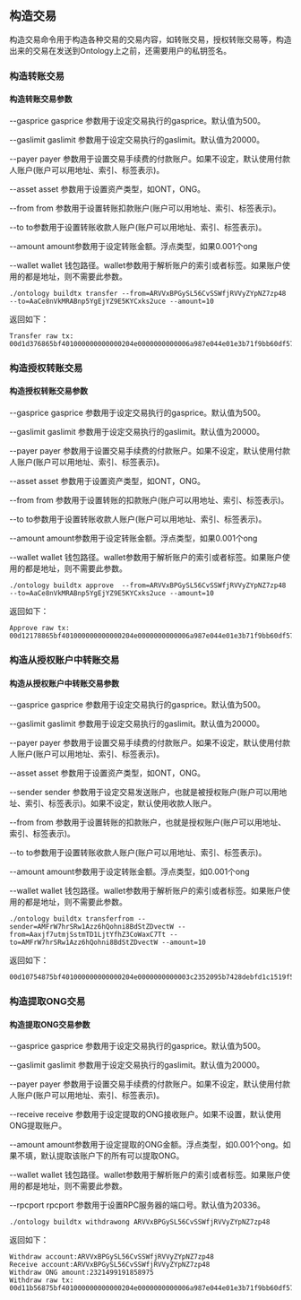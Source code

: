 
## 构造交易

构造交易命令用于构造各种交易的交易内容，如转账交易，授权转账交易等，构造出来的交易在发送到Ontology上之前，还需要用户的私钥签名。

### 构造转账交易

#### 构造转账交易参数

--gasprice
gasprice 参数用于设定交易执行的gasprice。默认值为500。

--gaslimit
gaslimit 参数用于设定交易执行的gaslimit。默认值为20000。

--payer
payer 参数用于设置交易手续费的付款账户。如果不设定，默认使用付款人账户(账户可以用地址、索引、标签表示)。

--asset
asset 参数用于设置资产类型，如ONT，ONG。

--from
from 参数用于设置转账扣款账户(账户可以用地址、索引、标签表示)。

--to
to参数用于设置转账收款人账户(账户可以用地址、索引、标签表示)。

--amount
amount参数用于设定转账金额。浮点类型，如果0.001个ong

--wallet
wallet 钱包路径。wallet参数用于解析账户的索引或者标签。如果账户使用的都是地址，则不需要此参数。

```
./ontology buildtx transfer --from=ARVVxBPGySL56CvSSWfjRVVyZYpNZ7zp48 --to=AaCe8nVkMRABnp5YgEjYZ9E5KYCxks2uce --amount=10
```

返回如下：

```
Transfer raw tx:
00d1d376865bf401000000000000204e0000000000006a987e044e01e3b71f9bb60df57ab0458215ef0f6e00c66b6a146a987e044e01e3b71f9bb60df57ab0458215ef0fc86a14ca216237583e7c32ba82ca352ecc30782f5a902dc86a5ac86c51c1087472616e736665721400000000000000000000000000000000000000010068164f6e746f6c6f67792e4e61746976652e496e766f6b650000
```

### 构造授权转账交易

#### 构造授权转账交易参数

--gasprice
gasprice 参数用于设定交易执行的gasprice。默认值为500。

--gaslimit
gaslimit 参数用于设定交易执行的gaslimit。默认值为20000。

--payer
payer 参数用于设置交易手续费的付款账户。如果不设定，默认使用付款人账户(账户可以用地址、索引、标签表示)。

--asset
asset 参数用于设置资产类型，如ONT，ONG。

--from
from 参数用于设置转账的扣款账户(账户可以用地址、索引、标签表示)。

--to
to参数用于设置转账收款人账户(账户可以用地址、索引、标签表示)。

--amount
amount参数用于设定转账金额。浮点类型，如果0.001个ong

--wallet
wallet 钱包路径。wallet参数用于解析账户的索引或者标签。如果账户使用的都是地址，则不需要此参数。

```
./ontology buildtx approve  --from=ARVVxBPGySL56CvSSWfjRVVyZYpNZ7zp48 --to=AaCe8nVkMRABnp5YgEjYZ9E5KYCxks2uce --amount=10
```
返回如下：

```
Approve raw tx:
00d12178865bf401000000000000204e0000000000006a987e044e01e3b71f9bb60df57ab0458215ef0f6b00c66b6a146a987e044e01e3b71f9bb60df57ab0458215ef0fc86a14ca216237583e7c32ba82ca352ecc30782f5a902dc86a5ac86c07617070726f76651400000000000000000000000000000000000000010068164f6e746f6c6f67792e4e61746976652e496e766f6b650000
```

### 构造从授权账户中转账交易

#### 构造从授权账户中转账交易参数

--gasprice
gasprice 参数用于设定交易执行的gasprice。默认值为500。

--gaslimit
gaslimit 参数用于设定交易执行的gaslimit。默认值为20000。

--payer
payer 参数用于设置交易手续费的付款账户。如果不设定，默认使用付款人账户(账户可以用地址、索引、标签表示)。

--asset
asset 参数用于设置资产类型，如ONT，ONG。

--sender
sender 参数用于设定交易发送账户，也就是被授权账户(账户可以用地址、索引、标签表示)。如果不设定，默认使用收款人账户。

--from
from 参数用于设置转账的扣款账户，也就是授权账户(账户可以用地址、索引、标签表示)。

--to
to参数用于设置转账收款人账户(账户可以用地址、索引、标签表示)。

--amount
amount参数用于设定转账金额。浮点类型，如0.001个ong

--wallet
wallet 钱包路径。wallet参数用于解析账户的索引或者标签。如果账户使用的都是地址，则不需要此参数。

```
./ontology buildtx transferfrom --sender=AMFrW7hrSRw1Azz6hQohni8BdStZDvectW --from=Aaxjf7utmjSstmTD1LjtYfhZ3CoWaxC7Tt --to=AMFrW7hrSRw1Azz6hQohni8BdStZDvectW --amount=10
```

返回如下：

```
00d10754875bf401000000000000204e0000000000003c2352095b7428debfd1c1519f5a8f45a474a4218700c66b6a143c2352095b7428debfd1c1519f5a8f45a474a421c86a14d2784bddeac73d20124f20f4fa9528f3365a4dd4c86a143c2352095b7428debfd1c1519f5a8f45a474a421c86a5ac86c0c7472616e7366657246726f6d1400000000000000000000000000000000000000010068164f6e746f6c6f67792e4e61746976652e496e766f6b650000
```

### 构造提取ONG交易

#### 构造提取ONG交易参数

--gasprice
gasprice 参数用于设定交易执行的gasprice。默认值为500。

--gaslimit
gaslimit 参数用于设定交易执行的gaslimit。默认值为20000。

--payer
payer 参数用于设置交易手续费的付款账户。如果不设定，默认使用付款人账户(账户可以用地址、索引、标签表示)。

--receive
receive 参数用于设定提取的ONG接收账户。如果不设置，默认使用ONG提取账户。

--amount
amount参数用于设定提取的ONG金额。浮点类型，如0.001个ong。如果不填，默认提取该账户下的所有可以提取ONG。

--wallet
wallet 钱包路径。wallet参数用于解析账户的索引或者标签。如果账户使用的都是地址，则不需要此参数。

--rpcport
rpcport 参数用于设置RPC服务器的端口号。默认值为20336。

```
./ontology buildtx withdrawong ARVVxBPGySL56CvSSWfjRVVyZYpNZ7zp48
```

返回如下：

```
Withdraw account:ARVVxBPGySL56CvSSWfjRVVyZYpNZ7zp48
Receive account:ARVVxBPGySL56CvSSWfjRVVyZYpNZ7zp48
Withdraw ONG amount:2321499191858975
Withdraw raw tx:
00d11b56875bf401000000000000204e0000000000006a987e044e01e3b71f9bb60df57ab0458215ef0f8e00c66b6a146a987e044e01e3b71f9bb60df57ab0458215ef0fc86a140000000000000000000000000000000000000001c86a146a987e044e01e3b71f9bb60df57ab0458215ef0fc86a071f57ad26643f08c86c0c7472616e7366657246726f6d1400000000000000000000000000000000000000020068164f6e746f6c6f67792e4e61746976652e496e766f6b650000
```